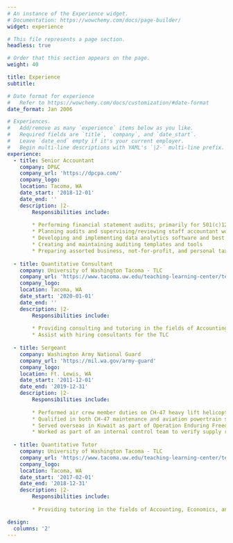 ```yaml
---
# An instance of the Experience widget.
# Documentation: https://wowchemy.com/docs/page-builder/
widget: experience

# This file represents a page section.
headless: true

# Order that this section appears on the page.
weight: 40

title: Experience
subtitle:

# Date format for experience
#   Refer to https://wowchemy.com/docs/customization/#date-format
date_format: Jan 2006

# Experiences.
#   Add/remove as many `experience` items below as you like.
#   Required fields are `title`, `company`, and `date_start`.
#   Leave `date_end` empty if it's your current employer.
#   Begin multi-line descriptions with YAML's `|2-` multi-line prefix.
experience:
  - title: Senior Accountant
    company: DP&C
    company_url: 'https://dpcpa.com/'
    company_logo: 
    location: Tacoma, WA
    date_start: '2018-12-01'
    date_end: ''
    description: |2-
        Responsibilities include:
        
        * Performing financial statement audits, primarily for 501(c)12 and 501(c)3 entities
        * Planning audits and supervising/reviewing staff accountant work
        * Developing and implementing data analytics software and best practices
        * Creating and maintaining auditing templates and tools 
        * Preparing assorted business, not-for-profit, and personal tax returns
        
  - title: Quantitative Consultant
    company: University of Washington Tacoma - TLC
    company_url: 'https://www.tacoma.uw.edu/teaching-learning-center/teaching-learning-center'
    company_logo: 
    location: Tacoma, WA
    date_start: '2020-01-01'
    date_end: ''
    description: |2-
        Responsibilities include:
        
        * Providing consulting and tutoring in the fields of Accounting, Economics, and Business
        * Assist with hiring consultants for the TLC
        
  - title: Sergeant
    company: Washington Army National Guard
    company_url: 'https://mil.wa.gov/army-guard'
    company_logo: 
    location: Ft. Lewis, WA
    date_start: '2011-12-01'
    date_end: '2019-12-31'
    description: |2-
        Responsibilities include:
        
        * Performed air crew member duties on CH-47 heavy lift helicopters
        * Qualified in both CH-47 maintenance and aviation powertrain systems
        * Served overseas in Kuwait as part of Operation Enduring Freedom - Spartan Shield
        * Worked as part of an internal control team to verify supply regulations were followed and enforced
        
  - title: Quantitative Tutor
    company: University of Washington Tacoma - TLC
    company_url: 'https://www.tacoma.uw.edu/teaching-learning-center/teaching-learning-center'
    company_logo: 
    location: Tacoma, WA
    date_start: '2017-02-01'
    date_end: '2018-12-31'
    description: |2-
        Responsibilities include:
        
        * Providing tutoring in the fields of Accounting, Economics, and Business

design:
  columns: '2'
---
```

